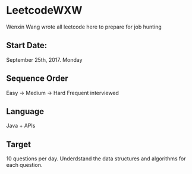 # LeetcodeWXW
Wenxin Wang wrote all leetcode here to prepare for job hunting

## Start Date:
September 25th, 2017. Monday

## Sequence Order
Easy -> Medium -> Hard
Frequent interviewed

## Language
Java + APIs

## Target
10 questions per day.
Underdstand the data structures and algorithms for each question.
